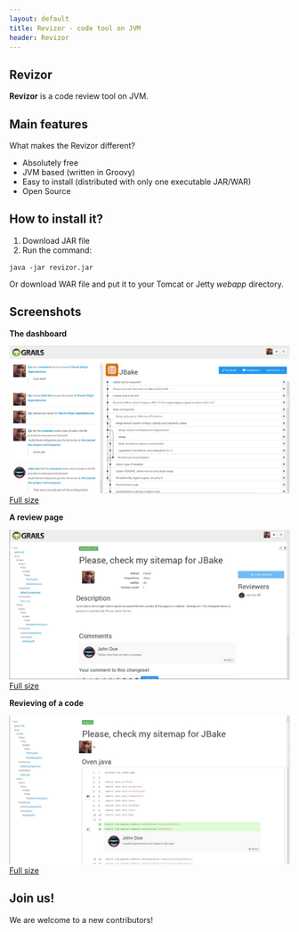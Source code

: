 ```yaml
---
layout: default
title: Revizor - code tool on JVM
header: Revizor
---
```



Revizor
-----

**Revizor** is a code review tool on JVM.

Main features
------

What makes the Revizor different?

* Absolutely free
* JVM based (written in Groovy)
* Easy to install (distributed with only one executable JAR/WAR)
* Open Source

How to install it?
-----

 1. Download JAR file 
 2. Run the command:

 ````
 java -jar revizor.jar
 ````

Or download WAR file and put it to your Tomcat or Jetty *webapp* directory.

Screenshots
------

**The dashboard**

![Revizor main view dashboard](images/screenshots/screenshot1.jpeg)
[Full size](images/screenshots/screenshot1.jpeg)


**A review page**

![Revizor page with a review](images/screenshots/screenshot2.jpeg)
[Full size](images/screenshots/screenshot3.jpeg)

**Revieving of a code**

![Revizor code reviwing](images/screenshots/screenshot3.jpeg)
[Full size](images/screenshots/screenshot3.jpeg)

Join us!
------

We are welcome to a new contributors!